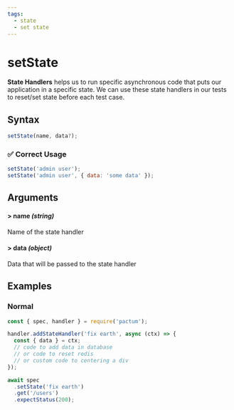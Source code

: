 ```yaml
---
tags:
  - state
  - set state
---
```


# setState

**State Handlers** helps us to run specific asynchronous code that puts our application in a specific state. We can use these state handlers in our tests to reset/set state before each test case.

## Syntax

```js
setState(name, data?);
```

### ✅  Correct Usage

```js
setState('admin user');
setState('admin user', { data: 'some data' });
```

## Arguments

#### > name *(string)*

Name of the state handler

#### > data *(object)*

Data that will be passed to the state handler

## Examples

### Normal

```js
const { spec, handler } = require('pactum');

handler.addStateHandler('fix earth', async (ctx) => {
  const { data } = ctx;
  // code to add data in database
  // or code to reset redis
  // or custom code to centering a div
});

await spec
  .setState('fix earth')
  .get('/users')
  .expectStatus(200);
```
